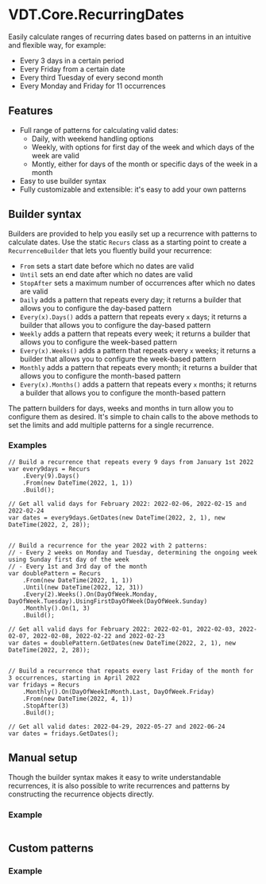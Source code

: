 ﻿# VDT.Core.RecurringDates

Easily calculate ranges of recurring dates based on patterns in an intuitive and flexible way, for example:

- Every 3 days in a certain period
- Every Friday from a certain date
- Every third Tuesday of every second month
- Every Monday and Friday for 11 occurrences

## Features

- Full range of patterns for calculating valid dates:
  - Daily, with weekend handling options
  - Weekly, with options for first day of the week and which days of the week are valid
  - Montly, either for days of the month or specific days of the week in a month
- Easy to use builder syntax
- Fully customizable and extensible: it's easy to add your own patterns

## Builder syntax

Builders are provided to help you easily set up a recurrence with patterns to calculate dates. Use the static `Recurs` class as a starting point to create a
`RecurrenceBuilder` that lets you fluently build your recurrence:

- `From` sets a start date before which no dates are valid
- `Until` sets an end date after which no dates are valid
- `StopAfter` sets a maximum number of occurrences after which no dates are valid
- `Daily` adds a pattern that repeats every day; it returns a builder that allows you to configure the day-based pattern
- `Every(x).Days()` adds a pattern that repeats every `x` days; it returns a builder that allows you to configure the day-based pattern
- `Weekly` adds a pattern that repeats every week; it returns a builder that allows you to configure the week-based pattern
- `Every(x).Weeks()` adds a pattern that repeats every `x` weeks; it returns a builder that allows you to configure the week-based pattern
- `Monthly` adds a pattern that repeats every month; it returns a builder that allows you to configure the month-based pattern
- `Every(x).Months()` adds a pattern that repeats every `x` months; it returns a builder that allows you to configure the month-based pattern

The pattern builders for days, weeks and months in turn allow you to configure them as desired. It's simple to chain calls to the above methods to set the 
limits and add multiple patterns for a single recurrence.

### Examples

```
// Build a recurrence that repeats every 9 days from January 1st 2022
var every9days = Recurs
    .Every(9).Days()
    .From(new DateTime(2022, 1, 1))
    .Build();

// Get all valid days for February 2022: 2022-02-06, 2022-02-15 and 2022-02-24
var dates = every9days.GetDates(new DateTime(2022, 2, 1), new DateTime(2022, 2, 28));


// Build a recurrence for the year 2022 with 2 patterns:
// - Every 2 weeks on Monday and Tuesday, determining the ongoing week using Sunday first day of the week
// - Every 1st and 3rd day of the month
var doublePattern = Recurs
    .From(new DateTime(2022, 1, 1))
    .Until(new DateTime(2022, 12, 31))
    .Every(2).Weeks().On(DayOfWeek.Monday, DayOfWeek.Tuesday).UsingFirstDayOfWeek(DayOfWeek.Sunday)
    .Monthly().On(1, 3)
    .Build();

// Get all valid days for February 2022: 2022-02-01, 2022-02-03, 2022-02-07, 2022-02-08, 2022-02-22 and 2022-02-23
var dates = doublePattern.GetDates(new DateTime(2022, 2, 1), new DateTime(2022, 2, 28));


// Build a recurrence that repeats every last Friday of the month for 3 occurrences, starting in April 2022
var fridays = Recurs
    .Monthly().On(DayOfWeekInMonth.Last, DayOfWeek.Friday)
    .From(new DateTime(2022, 4, 1))
    .StopAfter(3)
    .Build();

// Get all valid dates: 2022-04-29, 2022-05-27 and 2022-06-24
var dates = fridays.GetDates();
```

## Manual setup

Though the builder syntax makes it easy to write understandable recurrences, it is also possible to write recurrences and patterns by constructing the 
recurrence objects directly.

### Example

```
```

## Custom patterns


### Example

```
```